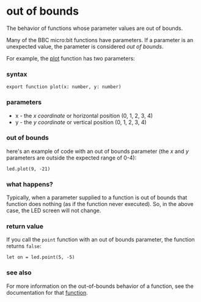 # out of bounds

The behavior of functions whose parameter values are out of bounds.

Many of the BBC micro:bit functions have parameters. If a parameter is an unexpected value, the parameter is considered *out of bounds*.

For example, the [plot](/microbit/reference/led/plot) function has two parameters:

### syntax

```
export function plot(x: number, y: number)
```

### parameters

* x - the *x coordinate* or horizontal position (0, 1, 2, 3, 4)
* y - the *y coordinate* or vertical position (0, 1, 2, 3, 4)

### out of bounds

here's an example of code with an out of bounds parameter (the *x* and *y* parameters are outside the expected range of 0-4):

```
led.plot(9, -21)
```

### what happens?

Typically, when a parameter supplied to a function is out of bounds that function does nothing (as if the function never executed). So, in the above case, the LED screen will not change.

### return value

If you call the `point` function with an out of bounds parameter, the function returns `false`:

```
let on = led.point(5, -5)
```

### see also

For more information on the out-of-bounds behavior of a function, see the documentation for that [function](/microbit/js/contents).

